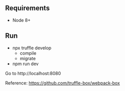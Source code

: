 ## Requirements

- Node 8+

## Run

- npx truffle develop
	- compile
	- migrate
- npm run dev

Go to http://localhost:8080

Reference: https://github.com/truffle-box/webpack-box
